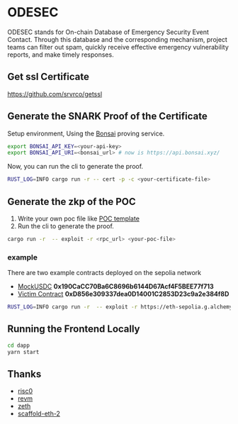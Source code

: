 # ODESEC
ODESEC stands for On-chain Database of Emergency Security Event Contact. Through this database and the corresponding mechanism, project teams can filter out spam, quickly receive effective emergency vulnerability reports, and make timely responses.


## Get ssl Certificate
https://github.com/srvrco/getssl

## Generate the SNARK Proof of the Certificate
Setup environment, Using the [Bonsai](https://dev.risczero.com/api/generating-proofs/remote-proving) proving service.
```bash
export BONSAI_API_KEY=<your-api-key>
export BONSAI_API_URI=<bonsai_url> # now is https://api.bonsai.xyz/
```
Now, you can run the cli to generate the proof.
```bash
RUST_LOG=INFO cargo run -r -- cert -p -c <your-certificate-file>
```

## Generate the zkp of the POC
1. Write your own poc file like [POC template](https://github.com/0xHackedLabs/PoC)
2. Run the cli to generate the proof.
```bash
cargo run -r  -- exploit -r <rpc_url> <your-poc-file>
```
### example
There are two example contracts deployed on the sepolia network
- [MockUSDC](./dapp/packages/hardhat/contracts/mock/MockUSDC.sol) **0x190CaCC70Ba6C8696b6144D67Acf4F5BEE77f713**
- [Victim Contract](./dapp/packages/hardhat/contracts/mock/TargetLoan.sol) **0xD856e309337dea0D14001C2853D23c9a2e384f8D**
```bash
RUST_LOG=INFO cargo run -r  -- exploit -r https://eth-sepolia.g.alchemy.com/v2/PwB1oLC0AVk2wiLTAzskCYGoOGm65bsn -p poc.sol
```
## Running the Frontend Locally
```bash
cd dapp
yarn start
```

## Thanks
- [risc0](https://github.com/risc0/risc0)
- [revm](https://github.com/bluealloy/revm)
- [zeth](https://github.com/risc0/zeth)
- [scaffold-eth-2](https://github.com/scaffold-eth/scaffold-eth-2)
